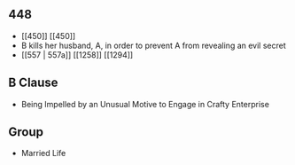 ## 448
- [[450]] [[450]] 
- B kills her husband, A, in order to prevent A from revealing an evil secret
- [[557 | 557a]] [[1258]] [[1294]] 

## B Clause
- Being Impelled by an Unusual Motive to Engage in Crafty Enterprise

## Group
- Married Life

